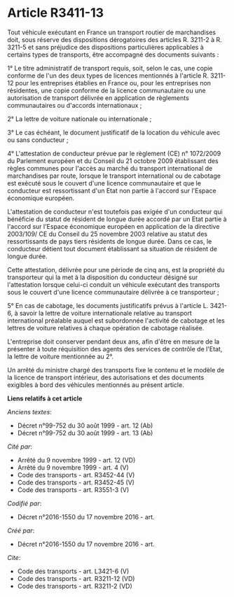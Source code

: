 # Article R3411-13

Tout véhicule exécutant en France un transport routier de marchandises doit, sous réserve des dispositions dérogatoires des
articles R. 3211-2 à R. 3211-5 et sans préjudice des dispositions particulières applicables à certains types de transports,
être accompagné des documents suivants : 

1° Le titre administratif de transport requis, soit, selon le cas, une copie conforme de l'un des deux types de licences
mentionnés à l'article R. 3211-12 pour les entreprises établies en France ou, pour les entreprises non résidentes, une copie
conforme de la licence communautaire ou une autorisation de transport délivrée en application de règlements communautaires ou
d'accords internationaux ; 

2° La lettre de voiture nationale ou internationale ; 

3° Le cas échéant, le document justificatif de la location du véhicule avec ou sans conducteur ; 

4° L'attestation de conducteur prévue par le règlement (CE) n° 1072/2009 du Parlement européen et du Conseil du 21 octobre
2009 établissant des règles communes pour l'accès au marché du transport international de marchandises par route, lorsque le
transport international ou de cabotage est exécuté sous le couvert d'une licence communautaire et que le conducteur est
ressortissant d'un Etat non partie à l'accord sur l'Espace économique européen. 

L'attestation de conducteur n'est toutefois pas exigée d'un conducteur qui bénéficie du statut de résident de longue durée
accordé par un Etat partie à l'accord sur l'Espace économique européen en application de la directive 2003/109/ CE du Conseil
du 25 novembre 2003 relative au statut des ressortissants de pays tiers résidents de longue durée. Dans ce cas, le conducteur
détient tout document établissant sa situation de résident de longue durée. 

Cette attestation, délivrée pour une période de cinq ans, est la propriété du transporteur qui la met à la disposition du
conducteur désigné sur l'attestation lorsque celui-ci conduit un véhicule exécutant des transports sous le couvert d'une
licence communautaire délivrée à ce transporteur ; 

5° En cas de cabotage, les documents justificatifs prévus à l'article L. 3421-6, à savoir la lettre de voiture internationale
relative au transport international préalable auquel est subordonnée l'activité de cabotage et les lettres de voiture
relatives à chaque opération de cabotage réalisée. 

L'entreprise doit conserver pendant deux ans, afin d'être en mesure de la présenter à toute réquisition des agents des
services de contrôle de l'Etat, la lettre de voiture mentionnée au 2°. 

Un arrêté du ministre chargé des transports fixe le contenu et le modèle de la licence de transport intérieur, des
autorisations et des documents exigibles à bord des véhicules mentionnés au présent article.

**Liens relatifs à cet article**

_Anciens textes_:

  - Décret n°99-752 du 30 août 1999 - art. 12 (Ab)
  - Décret n°99-752 du 30 août 1999 - art. 13 (Ab)

_Cité par_:

  - Arrêté du 9 novembre 1999 - art. 12 (VD)
  - Arrêté du 9 novembre 1999 - art. 4 (V)
  - Code des transports - art. R3452-44 (V)
  - Code des transports - art. R3452-45 (V)
  - Code des transports - art. R3551-3 (V)

_Codifié par_:

  - Décret n°2016-1550 du 17 novembre 2016 - art.

_Créé par_:

  - Décret n°2016-1550 du 17 novembre 2016 - art.

_Cite_:

  - Code des transports - art. L3421-6 (V)
  - Code des transports - art. R3211-12 (VD)
  - Code des transports - art. R3211-2 (VD)
